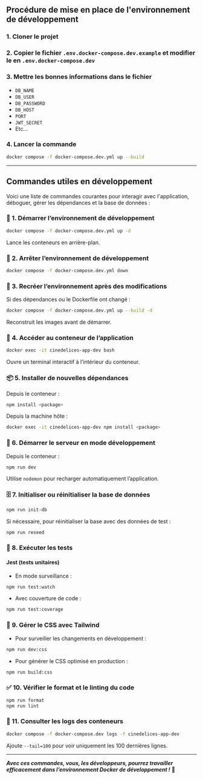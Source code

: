 
## Procédure de mise en place de l'environnement de développement

### 1. Cloner le projet

### 2. Copier le fichier `.env.docker-compose.dev.example` et **modifier le en** `.env.docker-compose.dev`

### 3. Mettre les bonnes informations dans le fichier

- `DB_NAME`
- `DB_USER`
- `DB_PASSWORD`
- `DB_HOST`
- `PORT`
- `JWT_SECRET`
- Etc...

### 4. Lancer la commande

```sh
docker compose -f docker-compose.dev.yml up --build
```

---

## Commandes utiles en développement

Voici une liste de commandes courantes pour interagir avec l'application, déboguer, gérer les dépendances et la base de données :

### 🚀 1. Démarrer l’environnement de développement

```sh
docker compose -f docker-compose.dev.yml up -d
```
Lance les conteneurs en arrière-plan.

### 🛑 2. Arrêter l’environnement de développement

```sh
docker compose -f docker-compose.dev.yml down
```

### 🔄 3. Recréer l’environnement après des modifications

Si des dépendances ou le Dockerfile ont changé :

```sh
docker compose -f docker-compose.dev.yml up --build -d
```
Reconstruit les images avant de démarrer.

### 🐚 4. Accéder au conteneur de l’application

```sh
docker exec -it cinedelices-app-dev bash
```
Ouvre un terminal interactif à l’intérieur du conteneur.

### 📦 5. Installer de nouvelles dépendances

Depuis le conteneur :

```sh
npm install <package>
```

Depuis la machine hôte :

```sh
docker exec -it cinedelices-app-dev npm install <package>
```

### 🚀 6. Démarrer le serveur en mode développement

Depuis le conteneur :

```sh
npm run dev
```
Utilise `nodemon` pour recharger automatiquement l’application.

### 🗄️ 7. Initialiser ou réinitialiser la base de données

```sh
npm run init-db
```

Si nécessaire, pour réinitialiser la base avec des données de test :

```sh
npm run reseed
```

### 🧪 8. Exécuter les tests

#### Jest (tests unitaires)
- En mode surveillance :

```sh
npm run test:watch
```

- Avec couverture de code :

```sh
npm run test:coverage
```

### 🎨 9. Gérer le CSS avec Tailwind

- Pour surveiller les changements en développement :

```sh
npm run dev:css
```

- Pour générer le CSS optimisé en production :

```sh
npm run build:css
```

### ✅ 10. Vérifier le format et le linting du code

```sh
npm run format
npm run lint
```

### 📜 11. Consulter les logs des conteneurs

```sh
docker compose -f docker-compose.dev logs -f cinedelices-app-dev
```
Ajoute `--tail=100` pour voir uniquement les 100 dernières lignes.

---

**_Avec ces commandes, vous, les développeurs, pourrez travailler efficacement dans l’environnement Docker de développement !_** 🚀
